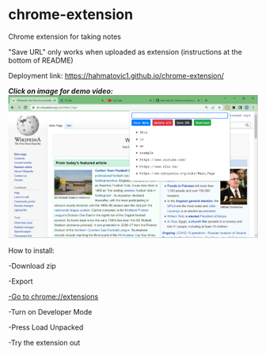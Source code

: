 # chrome-extension
Chrome extension for taking notes

"Save URL" only works when uploaded as extension (instructions at the bottom of README)

Deployment link: https://hahmatovic1.github.io/chrome-extension/

***Click on image for demo video:***
[![demo video](https://github.com/hahmatovic1/chrome-extension/blob/main/thumbnail.PNG?raw=true)](https://youtu.be/CRdEmhpuaaI "Notes chrome extension demo")


How to install:

-Download zip

-Export

[-Go to chrome://extensions](chrome://extensions "link")

-Turn on Developer Mode

-Press Load Unpacked

-Try the extension out
